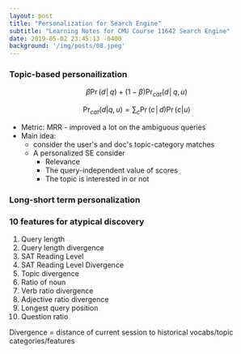 ```yaml
---
layout: post
title: "Personalization for Search Engine"
subtitle: "Learning Notes for CMU Course 11642 Search Engine"
date: 2019-05-02 23:45:13 -0400
background: '/img/posts/08.jpeg'
---
```

### Topic-based personailization
$$ \beta \Pr (d│q)+(1−\beta) \Pr_{cat} (d│q, u) $$

$$ \Pr_{cat} (d|q, u)=  \sum_c \Pr (c│d) \Pr (c|u) $$
- Metric: MRR - improved a lot on the ambiguous queries
- Main idea:
    - consider the user's and doc's topic-category matches
    - A personalized SE consider
        - Relevance
        - The query-independent value of scores
        - The topic is interested in or not

### Long-short term personalization
### 10 features for atypical discovery
1. Query length
2. Query length divergence
3. SAT Reading Level
4. SAT Reading Level Divergence
5. Topic divergence
6. Ratio of noun
7. Verb ratio divergence
8. Adjective ratio divergence
9. Longest query position
10. Question ratio

Divergence = distance of current session to historical vocabs/topic categories/features

